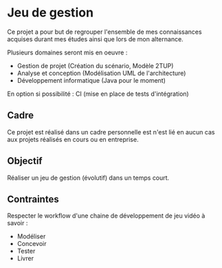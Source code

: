 # Jeu de gestion

Ce projet a pour but de regrouper l'ensemble de mes connaissances acquises durant mes études ainsi que lors de mon alternance.

Plusieurs domaines seront mis en oeuvre :
 - Gestion de projet (Création du scénario, Modèle 2TUP)
 - Analyse et conception (Modélisation UML de l'architecture)
 - Développement informatique (Java pour le moment)

En option si possibilité : CI (mise en place de tests d'intégration)


## Cadre

Ce projet est réalisé dans un cadre personnelle est n'est lié en aucun cas aux projets réalisés en cours ou en entreprise.

## Objectif

Réaliser un jeu de gestion (évolutif) dans un temps court.

## Contraintes 

Respecter le workflow d'une chaine de développement de jeu vidéo à savoir :
 - Modéliser
 - Concevoir
 - Tester
 - Livrer
